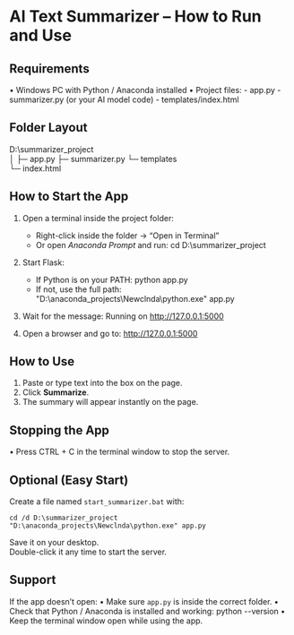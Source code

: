 AI Text Summarizer – How to Run and Use
=======================================

Requirements
------------
• Windows PC with Python / Anaconda installed
• Project files:
    - app.py
    - summarizer.py  (or your AI model code)
    - templates/index.html

Folder Layout
-------------
D:\summarizer_project\
│
├─ app.py
├─ summarizer.py
└─ templates\
    └─ index.html

How to Start the App
--------------------
1. Open a terminal inside the project folder:
   - Right-click inside the folder → “Open in Terminal”
   - Or open *Anaconda Prompt* and run:
        cd D:\summarizer_project

2. Start Flask:
   - If Python is on your PATH:
        python app.py
   - If not, use the full path:
        "D:\anaconda_projects\Newclnda\python.exe" app.py

3. Wait for the message:
       Running on http://127.0.0.1:5000

4. Open a browser and go to:
       http://127.0.0.1:5000

How to Use
----------
1. Paste or type text into the box on the page.
2. Click **Summarize**.
3. The summary will appear instantly on the page.

Stopping the App
----------------
• Press CTRL + C in the terminal window to stop the server.

Optional (Easy Start)
---------------------
Create a file named `start_summarizer.bat` with:

    cd /d D:\summarizer_project
    "D:\anaconda_projects\Newclnda\python.exe" app.py

Save it on your desktop.  
Double-click it any time to start the server.

Support
-------
If the app doesn’t open:
• Make sure `app.py` is inside the correct folder.
• Check that Python / Anaconda is installed and working:
      python --version
• Keep the terminal window open while using the app.
